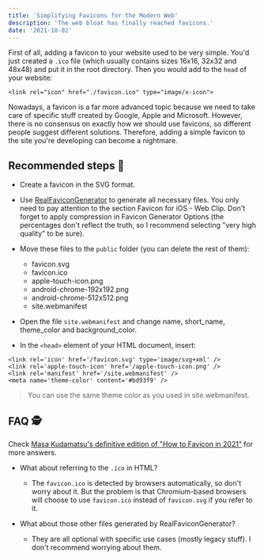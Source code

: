```yaml
---
title: 'Simplifying Favicons for the Modern Web'
description: 'The web bloat has finally reached favicons.'
date: '2021-10-02'
---
```


First of all, adding a favicon to your website used to be very simple. You'd just created a `.ico` file (which usually contains sizes 16x16, 32x32 and 48x48) and put it in the root directory. Then you would add to the `head` of your website:

```markup[class="line-numbers"]
<link rel="icon" href="./favicon.ico" type="image/x-icon">
```

Nowadays, a favicon is a far more advanced topic because we need to take care of specific stuff created by Google, Apple and Microsoft. However, there is no consensus on exactly how we should use favicons, so different people suggest different solutions. Therefore, adding a simple favicon to the site you're developing can become a nightmare.

## Recommended steps <span class="emoji">👣</span>

- Create a favicon in the SVG format.

- Use [RealFaviconGenerator](https://realfavicongenerator.net/) to generate all necessary files. You only need to pay attention to the section Favicon for iOS - Web Clip. Don't forget to apply compression in Favicon Generator Options (the percentages don't reflect the truth, so I recommend selecting "very high quality" to be sure).

- Move these files to the `public` folder (you can delete the rest of them):

  - favicon.svg
  - favicon.ico
  - apple-touch-icon.png
  - android-chrome-192x192.png
  - android-chrome-512x512.png
  - site.webmanifest

- Open the file `site.webmanifest` and change name, short_name, theme_color and background_color.

- In the `<head>` element of your HTML document, insert:

```markup[class="line-numbers"]
<link rel='icon' href='/favicon.svg' type='image/svg+xml' />
<link rel='apple-touch-icon' href='/apple-touch-icon.png' />
<link rel='manifest' href='/site.webmanifest' />
<meta name='theme-color' content='#bd93f9' />
```

> You can use the same theme color as you used in site.webmanifest.

## FAQ <span class="emoji">🕵</span>

Check [Masa Kudamatsu's definitive edition of "How to Favicon in 2021"](https://dev.to/masakudamatsu/favicon-nightmare-how-to-maintain-sanity-3al7) for more answers.

- What about referring to the `.ico` in HTML?

  - The `favicon.ico` is detected by browsers automatically, so don't worry about it. But the problem is that Chromium-based browsers will choose to use `favicon.ico` instead of `favicon.svg` if you refer to it.

- What about those other files generated by RealFaviconGenerator?

  - They are all optional with specific use cases (mostly legacy stuff). I don't recommend worrying about them.
